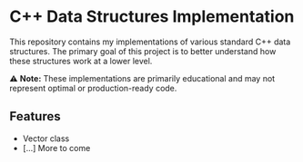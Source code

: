 # C++ Data Structures Implementation

This repository contains my implementations of various standard C++ data structures. 
The primary goal of this project is to better understand how these structures work at a lower level. 

⚠️ **Note:** These implementations are primarily educational and may not represent optimal or production-ready code.

## Features
- Vector class
-  [...] More to come
